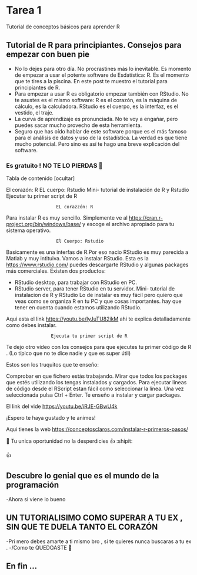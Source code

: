 # Tarea 1
Tutorial de conceptos básicos para aprender R
## Tutorial de R para principiantes. Consejos para empezar con buen pie
-  No lo dejes para otro día. No procrastines más lo inevitable. Es momento de empezar a usar el potente software de Esdatística: R. Es el momento que te tires a la piscina. En este post te muestro el tutorial para principiantes de R.
-  Para empezar a usar R es obligatorio empezar también con RStudio. No te asustes es el mismo software: R es el corazón, es la máquina de cálculo, es la calculadora. RStudio es el cuerpo, es la interfaz, es el vestido, el traje.
-  La curva de aprendizaje es pronunciada. No te voy a engañar, pero puedes sacar mucho provecho de esta herramienta.
-  Seguro que has oído hablar de este software porque es el más famoso para el análisis de datos y uso de la estadística. La verdad es que tiene mucho potencial. Pero sino es así te hago una breve explicación del software.

### Es gratuito !  NO TE LO PIERDAS :clown_face:

Tabla de contenido [ocultar]

El corazón: R
EL cuerpo: Rstudio
Mini- tutorial de instalación de R y Rstudio
Ejecutar tu primer script de R


                       EL corazzón: R

Para instalar R es muy sencillo. Simplemente ve al <https://cran.r-project.org/bin/windows/base/> y escoge el archivo apropiado para tu sistema operativo.

                       El Cuerpo: Rstudio

Basicamente es una interfas de R.Por eso nacio RStudio es muy parecida a Matlab y muy intituiva.
Vamos a instalar RStudio.
Esta es la <https://www.rstudio.com/> puedes descargarte RStudio y algunas packages más comerciales.
Existen dos productos:
 * RStudio desktop, para trabajar con RStudio en PC.
 * RStudio server, para tener RStudio en tu servidor.
                       Mini- tutorial de instalacion de R y RStudio
Lo de instalar es muy fácil pero quiero que veas como se organiza R en tu PC y que cosas importantes.
hay que tener en cuenta cuando estamos utilizando RStudio.

Aqui esta el link <https://youtu.be/IyJuTU82ikM> ahi te explica detalladamente como debes instalar.

                     Ejecuta tu primer script de R
Te dejo otro vídeo con los consejos para que ejecutes tu primer código de R . (Lo típico que no te dice nadie y que es super útil)

Estos son los truquitos que te enseño:

Comprobar en que fichero estás trabajando.
Mirar que todos los packages que estés utilizando los tengas instalados y cargados.
Para ejecutar lineas de código desde el RScript estan fácil como seleccionar la línea. Una vez seleccionada pulsa Ctrl + Enter.
Te enseño a instalar y cargar packages.

El link del vide <https://youtu.be/iRJE-GBwU4k>

¡Espero te haya gustado y te animes!
  
Aqui  tienes la web <https://conceptosclaros.com/instalar-r-primeros-pasos/>

:clown_face: Tu unica oportunidad no la desperdicies :+1: :shipit:
   
   :+1:
## Descubre lo genial que es el mundo de la programación 
   -Ahora si viene lo bueno
## UN TUTORIALISIMO COMO SUPERAR A TU EX , SIN QUE TE DUELA TANTO EL CORAZÓN 
   -Pri mero debes amarte a ti mismo bro , si te quieres  nunca buscaras a tu ex .
   -/Como te QUEDOASTE 💩  
## En fin ... 

